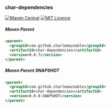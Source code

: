 ### char-dependencies

[![Maven Central](https://maven-badges.herokuapp.com/maven-central/com.github.charlemaznable/char-dependencies/badge.svg)](https://maven-badges.herokuapp.com/maven-central/com.github.charlemaznable/char-dependencies/)
[![MIT Licence](https://badges.frapsoft.com/os/mit/mit.svg?v=103)](https://opensource.org/licenses/mit-license.php)

##### Maven Parent

```xml
<parent>
  <groupId>com.github.charlemaznable</groupId>
  <artifactId>char-dependencies</artifactId>
  <version>0.0.7</version>
</parent>
```

##### Maven Parent SNAPSHOT

```xml
<parent>
  <groupId>com.github.charlemaznable</groupId>
  <artifactId>char-dependencies</artifactId>
  <version>0.0.8-SNAPSHOT</version>
</parent>
```
